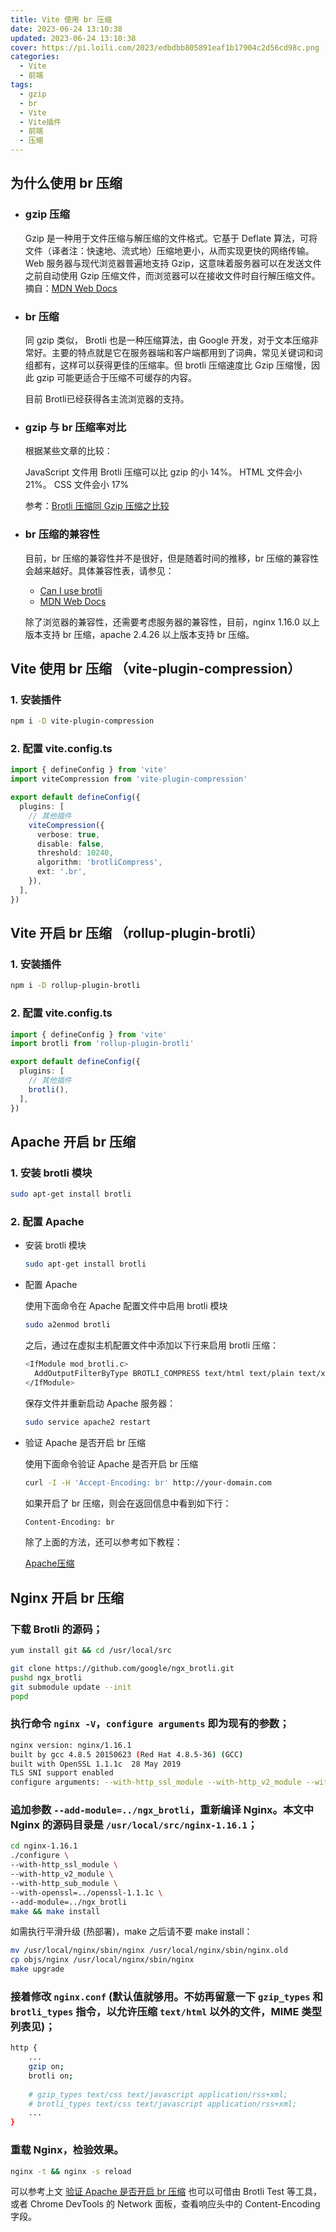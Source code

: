 ```yaml
---
title: Vite 使用 br 压缩
date: 2023-06-24 13:10:38
updated: 2023-06-24 13:10:38
cover: https://pi.loili.com/2023/edbdbb805891eaf1b17904c2d56cd98c.png
categories:
  - Vite
  - 前端
tags:
  - gzip
  - br
  - Vite
  - Vite插件
  - 前端
  - 压缩
---
```

## 为什么使用 br 压缩

- ### gzip 压缩
  
  Gzip 是一种用于文件压缩与解压缩的文件格式。它基于 Deflate 算法，可将文件（译者注：快速地、流式地）压缩地更小，从而实现更快的网络传输。Web 服务器与现代浏览器普遍地支持 Gzip，这意味着服务器可以在发送文件之前自动使用 Gzip 压缩文件，而浏览器可以在接收文件时自行解压缩文件。
  摘自：[MDN Web Docs](https://developer.mozilla.org/zh-CN/docs/Glossary/GZip_compression)

- ### br 压缩
  
  同 gzip 类似， Brotli 也是一种压缩算法，由 Google 开发，对于文本压缩非常好。主要的特点就是它在服务器端和客户端都用到了词典，常见关键词和词组都有，这样可以获得更佳的压缩率。但 brotli 压缩速度比 Gzip 压缩慢，因此 gzip 可能更适合于压缩不可缓存的内容。

  目前 Brotli已经获得各主流浏览器的支持。

- ### gzip 与 br 压缩率对比

  根据某些文章的比较：

  JavaScript 文件用 Brotli 压缩可以比 gzip 的小 14%。
  HTML 文件会小 21%。
  CSS 文件会小 17%

  参考：[Brotli 压缩同 Gzip 压缩之比较](https://seo.g2soft.net/2019/05/22/brotli-vs-gzip.html)

- ### br 压缩的兼容性

  目前，br 压缩的兼容性并不是很好，但是随着时间的推移，br 压缩的兼容性会越来越好。具体兼容性表，请参见：
    - [Can I use brotli](https://caniuse.com/?search=brotli)
    - [MDN Web Docs](https://developer.mozilla.org/zh-CN/docs/Web/HTTP/Headers/Content-Encoding#%E6%B5%8F%E8%A7%88%E5%99%A8%E5%85%BC%E5%AE%B9%E6%80%A7)
  
  除了浏览器的兼容性，还需要考虑服务器的兼容性，目前，nginx 1.16.0 以上版本支持 br 压缩，apache 2.4.26 以上版本支持 br 压缩。

## Vite 使用 br 压缩 （vite-plugin-compression）

### 1. 安装插件

```bash
npm i -D vite-plugin-compression
```

### 2. 配置 vite.config.ts

```ts
import { defineConfig } from 'vite'
import viteCompression from 'vite-plugin-compression'

export default defineConfig({
  plugins: [
    // 其他插件
    viteCompression({
      verbose: true,
      disable: false,
      threshold: 10240,
      algorithm: 'brotliCompress',
      ext: '.br',
    }),
  ],
})
```

## Vite 开启 br 压缩 （rollup-plugin-brotli）

### 1. 安装插件

```bash
npm i -D rollup-plugin-brotli
```

### 2. 配置 vite.config.ts

```ts
import { defineConfig } from 'vite'
import brotli from 'rollup-plugin-brotli'

export default defineConfig({
  plugins: [
    // 其他插件
    brotli(),
  ],
})
```

## Apache 开启 br 压缩

### 1. 安装 brotli 模块

```bash
sudo apt-get install brotli
```

### 2. 配置 Apache

- 安装 brotli 模块

  ```bash
  sudo apt-get install brotli
  ```

- 配置 Apache

  使用下面命令在 Apache 配置文件中启用 brotli 模块
    
    ```bash
    sudo a2enmod brotli
    ```

  之后，通过在虚拟主机配置文件中添加以下行来启用 brotli 压缩：

  ```bash
  <IfModule mod_brotli.c>
    AddOutputFilterByType BROTLI_COMPRESS text/html text/plain text/xml text/css text/javascript application/javascript application/x-javascript application/json application/xml application/rss+xml image/svg+xml
  </IfModule>
  ```

  保存文件并重新启动 Apache 服务器：

  ```bash
  sudo service apache2 restart
  ```

- <span id="verify-md">验证 Apache 是否开启 br 压缩</span>

  使用下面命令验证 Apache 是否开启 br 压缩

  ```bash
  curl -I -H 'Accept-Encoding: br' http://your-domain.com
  ```

  如果开启了 br 压缩，则会在返回信息中看到如下行：

  ```bash
  Content-Encoding: br
  ```

  除了上面的方法，还可以参考如下教程：

  [Apache压缩](https://blog.csdn.net/Parhoia/article/details/102753430)

## Nginx 开启 br 压缩

### 下载 Brotli 的源码；

```bash
yum install git && cd /usr/local/src

git clone https://github.com/google/ngx_brotli.git
pushd ngx_brotli
git submodule update --init
popd
```

### 执行命令 `nginx -V`，`configure arguments` 即为现有的参数；

```bash
nginx version: nginx/1.16.1
built by gcc 4.8.5 20150623 (Red Hat 4.8.5-36) (GCC) 
built with OpenSSL 1.1.1c  28 May 2019
TLS SNI support enabled
configure arguments: --with-http_ssl_module --with-http_v2_module --with-http_sub_module --with-openssl=../openssl-1.1.1c
```

### 追加参数 `--add-module=../ngx_brotli`，重新编译 Nginx。本文中 Nginx 的源码目录是 `/usr/local/src/nginx-1.16.1`；

```bash
cd nginx-1.16.1
./configure \
--with-http_ssl_module \
--with-http_v2_module \
--with-http_sub_module \
--with-openssl=../openssl-1.1.1c \
--add-module=../ngx_brotli
make && make install
```

如需执行平滑升级 (热部署)，make 之后请不要 make install：

```bash
mv /usr/local/nginx/sbin/nginx /usr/local/nginx/sbin/nginx.old
cp objs/nginx /usr/local/nginx/sbin/nginx
make upgrade
```

### 接着修改 `nginx.conf` (默认值就够用。不妨再留意一下 `gzip_types` 和 `brotli_types` 指令，以允许压缩 `text/html` 以外的文件，MIME 类型列表见)；

```bash
http {
    ...
    gzip on;
    brotli on;
    
    # gzip_types text/css text/javascript application/rss+xml;
    # brotli_types text/css text/javascript application/rss+xml;
    ...
}
```
### 重载 Nginx，检验效果。
```bash
nginx -t && nginx -s reload
```
可以参考上文 [验证 Apache 是否开启 br 压缩](#verify-md)
也可以可借由 Brotli Test 等工具，或者 Chrome DevTools 的 Network 面板，查看响应头中的 Content-Encoding 字段。
